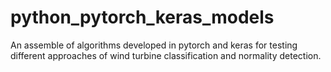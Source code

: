 # python_pytorch_keras_models
An assemble of algorithms developed in pytorch and keras for testing different approaches of wind turbine classification and normality detection.
